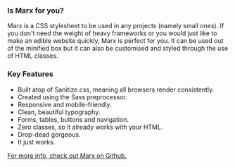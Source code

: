 ### Is Marx for you?
Marx is a CSS stylesheet to be used in any projects (namely small ones). If you don't need the weight of heavy frameworks or you would just like to make an edible website quickly, Marx is perfect for you. It can be used out of the minified box but it can also be customised and styled through the use of HTML classes.

### Key Features
- Built atop of Sanitize.css, meaning all browsers render consistently.
- Created using the Sass preprocessor.
- Responsive and mobile-friendly.
- Clean, beautiful typography.
- Forms, tables, buttons and navigation.
- Zero classes, so it already works with your HTML.
- Drop-dead gorgeous.
- It just works.

[For more info, check out Marx on Github.](https://github.com/mblode/marx)
